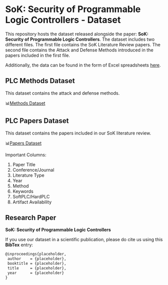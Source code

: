 # SoK: Security of Programmable Logic Controllers - Dataset

This repository hosts the dataset released alongside the paper: **SoK: Security of Programmable Logic Controllers**.
The dataset includes two different files. The first file contains the SoK Literature Review papers. The second file contains the Attack and Defense Methods introduced in the papers included in the first file.

Additionally, the data can be found in the form of Excel spreadsheets [here](xlsx/).

## PLC Methods Dataset

This dataset contains the attack and defense methods.

:bar_chart:[Methods Dataset](csv/Attacks.csv)

## PLC Papers Dataset

This dataset contains the papers included in our SoK literature review.

:bar_chart:[Papers Dataset](csv/dataset_papers.csv)

Important Columns:

1. Paper Title
2. Conference/Journal
3. Literature Type
4. Year
5. Method
6. Keywords
7. SoftPLC/HardPLC
8. Artifact Availability

## Research Paper

**SoK: Security of Programmable Logic Controllers** 

If you use our dataset in a scientific publication, please do cite us using this **BibTex** entry:
``` tex
@inproceedings{placeholder,
 author    = {placeholder},
 booktitle = {placeholder},
 title     = {placeholder},
 year      = {placeholder}
}
```